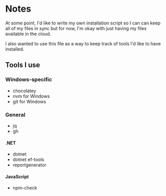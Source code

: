 # Notes

At some point, I'd like to write my own installation script so I can can keep
all of my files in sync but for now, I'm okay with just having my files
available in the cloud.

I also wanted to use this file as a way to keep track of tools I'd like to have
installed.

## Tools I use

### Windows-specific

* chocolatey
* nvm for Windows
* git for Windows

### General

* jq
* gh

#### .NET

* dotnet
* dotnet ef-tools
* reportgenerator

#### JavaScript

* npm-check

